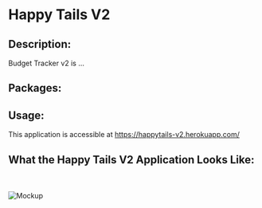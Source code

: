 # Happy Tails V2

## Description:

Budget Tracker v2 is ...


## Packages:


## Usage:

This application is accessible at https://happytails-v2.herokuapp.com/


## What the Happy Tails V2 Application Looks Like:

<br><br>![Mockup](https://github.com/es2013/happytails-v2/blob/main/public/assets/HappyTails2-Signup.gif)

